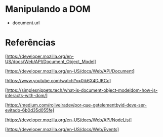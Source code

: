 # Manipulando a DOM
- document.url


# Referências
[https://developer.mozilla.org/en-US/docs/Web/API/Document_Object_Model]

[https://developer.mozilla.org/en-US/docs/Web/API/Document]

[https://www.youtube.com/watch?v=0ik6X4DJKCc]

[https://simplesnippets.tech/what-is-document-object-modeldom-how-js-interacts-with-dom/]

[https://medium.com/roliveiradev/por-que-getelementbyid-deve-ser-evitado-6b0d35d055fe]

[https://developer.mozilla.org/en-US/docs/Web/API/NodeList]

[https://developer.mozilla.org/en-US/docs/Web/Events]
